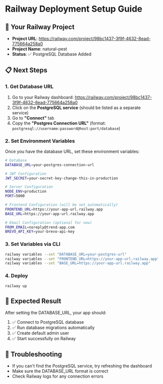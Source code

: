 # Railway Deployment Setup Guide

## 🚀 Your Railway Project
- **Project URL**: https://railway.com/project/98bc1437-3f9f-4632-8ead-775664a258a0
- **Project Name**: natural-pest
- **Status**: ✅ PostgreSQL Database Added

## 📋 Next Steps

### 1. Get Database URL
1. Go to your Railway dashboard: https://railway.com/project/98bc1437-3f9f-4632-8ead-775664a258a0
2. Click on the **PostgreSQL service** (should be listed as a separate service)
3. Go to **"Connect"** tab
4. Copy the **"Postgres Connection URL"** (format: `postgresql://username:password@host:port/database`)

### 2. Set Environment Variables
Once you have the database URL, set these environment variables:

```bash
# Database
DATABASE_URL=your-postgres-connection-url

# JWT Configuration
JWT_SECRET=your-secret-key-change-this-in-production

# Server Configuration
NODE_ENV=production
PORT=5000

# Frontend Configuration (will be set automatically)
FRONTEND_URL=https://your-app-url.railway.app
BASE_URL=https://your-app-url.railway.app

# Email Configuration (optional for now)
FROM_EMAIL=noreply@trend-app.com
BREVO_API_KEY=your-brevo-api-key
```

### 3. Set Variables via CLI
```bash
railway variables --set "DATABASE_URL=your-postgres-url"
railway variables --set "FRONTEND_URL=https://your-app-url.railway.app"
railway variables --set "BASE_URL=https://your-app-url.railway.app"
```

### 4. Deploy
```bash
railway up
```

## 🎯 Expected Result
After setting the DATABASE_URL, your app should:
1. ✅ Connect to PostgreSQL database
2. ✅ Run database migrations automatically
3. ✅ Create default admin user
4. ✅ Start successfully on Railway

## 🔧 Troubleshooting
- If you can't find the PostgreSQL service, try refreshing the dashboard
- Make sure the DATABASE_URL format is correct
- Check Railway logs for any connection errors 